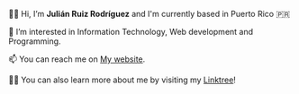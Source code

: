 👋🏻 Hi, I’m **Julián Ruiz Rodríguez** and I'm currently based in Puerto Rico 🇵🇷

👀 I’m interested in Information Technology, Web development and Programming.

📫 You can reach me on [My website](https://www.julianrr.com).

✌🏻 You can also learn more about me by visiting my [Linktree](https://linktr.ee/Julianrr)!

<!---
julianyo/julianyo is a ✨ special ✨ repository because its `README.md` (this file) appears on your GitHub profile.
You can click the Preview link to take a look at your changes.
--->
